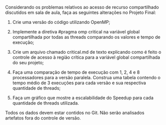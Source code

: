 Considerando os problemas relativos ao acesso de recurso compartilhado discutidos em sala de aula, faça as seguintes alterações no Projeto Final:

1) Crie uma versão do código utilizando OpenMP;

2) Implemente a diretiva #pragma omp critical na variável global compartilhada por todas as threads comparando os valores e tempo de execução;

3) Crie um arquivo chamado critical.md de texto explicando como é feito o controle de acesso à região crítica para a variável global compartilhada do seu projeto;

4) Faça uma comparação de tempo de execução com 1, 2, 4  e 8 processadores para a versão paralela. Construa uma tabela contendo o tempo médio de 3 execuções para cada versão e sua respectiva quantidade de threads;

5) Faça um gráfico que mostre a escalabilidade do Speedup para cada quantidade de threads utilizada.

Todos os dados devem estar contidos no Git. Não serão analisados artefatos fora do controle de versão.

